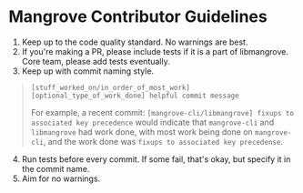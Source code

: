 # Mangrove Contributor Guidelines

1. Keep up to the code quality standard. No warnings are best.
2. If you're making a PR, please include tests if it is a part of libmangrove. Core team, please add tests eventually.
3. Keep up with commit naming style.

>`[stuff_worked_on/in_order_of_most_work][optional_type_of_work_done] helpful commit message`
> 
>For example, a recent commit:
`[mangrove-cli/libmangrove] fixups to associated key precedence`
would indicate that `mangrove-cli` and `libmangrove` had work done, with most work being done on `mangrove-cli`, and the work done was `fixups to associated key precedense`.

4. Run tests before every commit. If some fail, that's okay, but specify it in the commit name.
5. Aim for no warnings.